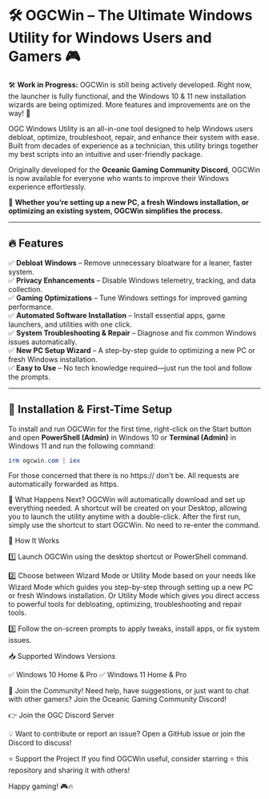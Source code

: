 # 🛠️ OGCWin – The Ultimate Windows Utility for Windows Users and Gamers 🎮

🛠️ **Work in Progress:**
OGCWin is still being actively developed. Right now, the launcher is fully functional, and the Windows 10 & 11 new installation wizards are being optimized.
More features and improvements are on the way! 🚀

OGC Windows Utility is an all-in-one tool designed to help Windows users debloat, optimize, troubleshoot, repair, and enhance their system with ease.
Built from decades of experience as a technician, this utility brings together my best scripts into an intuitive and user-friendly package.

Originally developed for the **Oceanic Gaming Community Discord**, OGCWin is now available for everyone who wants to improve their Windows experience effortlessly.

🚀 **Whether you’re setting up a new PC, a fresh Windows installation, or optimizing an existing system, OGCWin simplifies the process.**

---

## 🔥 Features

✅ **Debloat Windows** – Remove unnecessary bloatware for a leaner, faster system.  
✅ **Privacy Enhancements** – Disable Windows telemetry, tracking, and data collection.  
✅ **Gaming Optimizations** – Tune Windows settings for improved gaming performance.  
✅ **Automated Software Installation** – Install essential apps, game launchers, and utilities with one click.  
✅ **System Troubleshooting & Repair** – Diagnose and fix common Windows issues automatically.  
✅ **New PC Setup Wizard** – A step-by-step guide to optimizing a new PC or fresh Windows installation.  
✅ **Easy to Use** – No tech knowledge required—just run the tool and follow the prompts.

---

## 🚀 Installation & First-Time Setup

To install and run OGCWin for the first time, right-click on the Start button and open **PowerShell (Admin)** in Windows 10 or **Terminal (Admin)** in Windows 11 and run the following command:

```ps1
irm ogcwin.com | iex
```
For those concerned that there is no https:// don't be. All requests are automatically forwarded as https. 

🔹 What Happens Next? OGCWin will automatically download and set up everything needed. A shortcut will be created on your Desktop, allowing you to launch the utility anytime with a double-click. After the first run, simply use the shortcut to start OGCWin. No need to re-enter the command.

🎯 How It Works

1️⃣ Launch OGCWin using the desktop shortcut or PowerShell command.

2️⃣ Choose between Wizard Mode or Utility Mode based on your needs like Wizard Mode which guides you step-by-step through setting up a new PC or fresh Windows installation. Or Utility Mode which gives you direct access to powerful tools for debloating, optimizing, troubleshooting and repair tools.

3️⃣ Follow the on-screen prompts to apply tweaks, install apps, or fix system issues.

📥 Supported Windows Versions

✅ Windows 10 Home & Pro
✅ Windows 11 Home & Pro

🔗 Join the Community! Need help, have suggestions, or just want to chat with other gamers? Join the Oceanic Gaming Community Discord!

👉 Join the OGC Discord Server

💡 Want to contribute or report an issue? Open a GitHub issue or join the Discord to discuss!

⭐ Support the Project If you find OGCWin useful, consider starring ⭐ this repository and sharing it with others!

Happy gaming! 🎮🔥